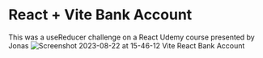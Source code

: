 # React + Vite Bank Account

This was a useReducer challenge on a React Udemy course presented by Jonas
![Screenshot 2023-08-22 at 15-46-12 Vite React Bank Account](https://github.com/bc464/react-bank-account/assets/82536545/f7744e6e-70df-4c3f-9ce4-4d0e2afa9be6)
